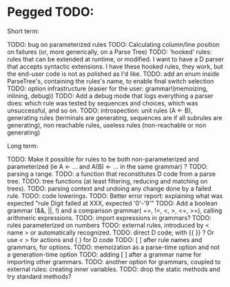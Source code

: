 Pegged TODO:
============

Short term:

TODO: bug on parameterized rules
TODO: Calculating column/line position on failures (or, more generically, on a Parse Tree)
TODO: 'hooked' rules: rules that can be extended at runtime, or modified. I want to have a D parser that accepts syntactic extensions. I have these hooked rules, they work, but the end-user code is not as polished as I'd like.
TODO: add an enum inside ParseTree's, containing the rules's name, to enable final switch selection
TODO: option infrastructure (easier for the user: grammar!(memoizing, inlining, debug))
TODO: Add a debug mode that logs everything a parser does: which rule was tested by sequences and choices, which was unsuccessful, and so on.
TODO: introspection: unit rules (A <- B), generating rules (terminals are generating, sequences are if all subrules are generating), non reachable rules, useless rules (non-reachable or non generating)

Long term:

TODO: Make it possible for rules to be both non-parameterized and parameterized (ie A <- ... and A(B) <- ... in the same grammar) ?
TODO: parsing a range.
TODO: a function that reconstitutes D code from a parse tree.
TODO: tree functions (at least filtering, reducing and matching on trees).
TODO: parsing context and undoing any change done by a failed rule.
TODO: code lowerings.
TODO: Better error report: explaining what was expected "rule Digit failed at XXX, expected '0'-'9'"
TODO: Add a boolean grammar (&&, ||, !) and a comparison grammar( ==, !=, <, >, <=, >=), calling arithmeric expressions.
TODO: import expressions in grammars?
TODO: rules parameterized on numbers
TODO: external rules, introduced by < name > or automatically recognized.
TODO: direct D code, with {{ }} ? Or use < > for actions and { } for D code
TODO: [ ] after rule names and grammars, for options.
TODO: memoization as a parse-time option and not a generation-time option
TODO: adding [ ] after a grammar name for importing other grammars.
TODO: another option for grammars, coupled to external rules: creating inner variables.
TODO: drop the static methods and try standard methods?
